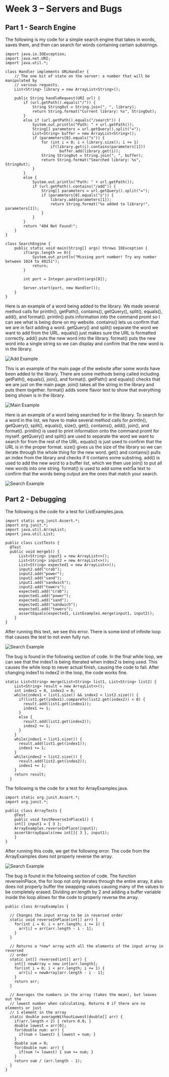 # Week 3 – Servers and Bugs

## Part 1 - Search Engine

The following is my code for a simple search engine that takes in words, saves them, and then can search for words containing certain substrings.

```
import java.io.IOException;
import java.net.URI;
import java.util.*;

class Handler implements URLHandler {
    // The one bit of state on the server: a number that will be manipulated by
    // various requests.
    List<String> library = new ArrayList<String>();

    public String handleRequest(URI url) {
        if (url.getPath().equals("/")) {
            String StringOut = String.join(", ", library);
            return String.format("Current library: %s", StringOut);
        } 
        else if (url.getPath().equals("/search")) {
            System.out.println("Path: " + url.getPath());
            String[] parameters = url.getQuery().split("=");
            List<String> buffer = new ArrayList<String>();
            if (parameters[0].equals("s")) {
                for (int i = 0; i < library.size(); i += 1)
                    if(library.get(i).contains(parameters[1]))
                        buffer.add(library.get(i));
                String StringOut = String.join(", ", buffer);
                return String.format("Searched library: %s", StringOut);
            }
        } 
        else {
            System.out.println("Path: " + url.getPath());
            if (url.getPath().contains("/add")) {
                String[] parameters = url.getQuery().split("=");
                if (parameters[0].equals("s")) {
                    library.add(parameters[1]);
                    return String.format("%s added to library!", parameters[1]);
                }
            }
        }
        return "404 Not Found!";
    }
}

class SearchEngine {
    public static void main(String[] args) throws IOException {
        if(args.length == 0){
            System.out.println("Missing port number! Try any number between 1024 to 49151");
            return;
        }

        int port = Integer.parseInt(args[0]);

        Server.start(port, new Handler());
    }
}
```

Here is an example of a word being added to the library. We made several method calls for println(), getPath(), contains(), getQuery(), split(), equals(), add(), and format(). println() puts information into the command promt so I can see what is being done on my website. contains() lets us confirm that we are in fact adding a word. getQuery() and split() separate the word we want to add from the URL. equals() just makes sure the URL is formatted correctly. add() puts the new word into the library. format() puts the new word into a single string so we can display and confirm that the new word is in the library. 

![Add Example](/cse15l-lab-reports/labs/images/SearchEngineAddExample.png)

This is an example of the main page of the website after some words have been added to the library. There are some methods being called including getPath(), equals(), join(), and format(). getPath() and equals() checks that we are just on the main page. join() takes all the string in the library and puts them together. format() adds some flavor text to show that everything being shown is in the library. 

![Main Example](/cse15l-lab-reports/labs/images/SearchEngineMainExample.png)

Here is an example of a word being searched for in the library. To search for a word in the list, we have to make several method calls for println(), getQuery(), split(), equals(), size(), get(), contains(), add(), join(), and format(). println() is used to print information onto the command promt for myself. getQuery() and split() are used to separate the word we want to search for from the rest of the URL. equals() is just used to confirm that the URL is in the proper format. size() gives us the size of the library so we can iterate through the whole thing for the new word. get() and contains() pulls an index from the library and checks if it contains some substring. add() is used to add the new word to a buffer list, which we then use join() to put all new words into one string. format() is used to add some extr5a text to confirm that the words being output are the ones that match your search.

![Search Example](/cse15l-lab-reports/labs/images/SearchEngineSearchExample.png)

## Part 2 - Debugging

The following is the code for a test for ListExamples.java.
```
import static org.junit.Assert.*;
import org.junit.*;
import java.util.ArrayList;
import java.util.List;

public class ListTests {
  @Test
  public void merge5() {
      List<String> input1 = new ArrayList<>();
      List<String> input2 = new ArrayList<>();
      List<String> expected1 = new ArrayList<>();
      input2.add("crab");
      input2.add("power");
      input2.add("sand");
      input1.add("sandwich");
      input2.add("towers");
      expected1.add("crab");
      expected1.add("power");
      expected1.add("sand");
      expected1.add("sandwich");
      expected1.add("towers");
      assertEquals(expected1, ListExamples.merge(input1, input2));
    }
}
```

After running this text, we see this error. There is some kind of infinite loop that causes the test to not even fully run.

![Search Example](/cse15l-lab-reports/labs/images/ListBugExample.png)

The bug is found in the following section of code. In the final while loop, we can see that the index1 is being itterated when index2 is being used. This causes the while loop to never actual finish, causing the code to fail. After changing index1 to index2 in the loop, the code works fine. 

```
static List<String> merge(List<String> list1, List<String> list2) {
    List<String> result = new ArrayList<>();
    int index1 = 0, index2 = 0;
    while(index1 < list1.size() && index2 < list2.size()) {
      if(list1.get(index1).compareTo(list2.get(index2)) < 0) {
        result.add(list1.get(index1));
        index1 += 1;
      }
      else {
        result.add(list2.get(index2));
        index2 += 1;
      }
    }
    while(index1 < list1.size()) {
      result.add(list1.get(index1));
      index1 += 1;
    }
    while(index2 < list2.size()) {
      result.add(list2.get(index2));
      index1 += 1;
    }
    return result;
  }
```

The following is the code for a test for ArrayExamples.java.
```
import static org.junit.Assert.*;
import org.junit.*;

public class ArrayTests {
	@Test 
	public void testReverseInPlace1() {
    int[] input1 = { 3 };
    ArrayExamples.reverseInPlace(input1);
    assertArrayEquals(new int[]{ 3 }, input1);
	}
}
```

After running this code, we get the following error. The code from the ArrayExamples does not properly reverse the array. 

![Search Example](/cse15l-lab-reports/labs/images/ArrayBugExample.png)

The bug is found in the following section of code. The function reverseInPlace, the for loop not only iterates through the entire array, it also does not properly buffer the swapping values causing many of the values to be completely erased. Dividing arr.length by 2 and adding a buffer variable inside the loop allows for the code to properly reverse the array.

```
public class ArrayExamples {

  // Changes the input array to be in reversed order
  static void reverseInPlace(int[] arr) {
    for(int i = 0; i < arr.length; i += 1) {
      arr[i] = arr[arr.length - i - 1];
    }
  }

  // Returns a *new* array with all the elements of the input array in reversed
  // order
  static int[] reversed(int[] arr) {
    int[] newArray = new int[arr.length];
    for(int i = 0; i < arr.length; i += 1) {
      arr[i] = newArray[arr.length - i - 1];
    }
    return arr;
  }

  // Averages the numbers in the array (takes the mean), but leaves out the
  // lowest number when calculating. Returns 0 if there are no elements or just
  // 1 element in the array
  static double averageWithoutLowest(double[] arr) {
    if(arr.length < 2) { return 0.0; }
    double lowest = arr[0];
    for(double num: arr) {
      if(num < lowest) { lowest = num; }
    }
    double sum = 0;
    for(double num: arr) {
      if(num != lowest) { sum += num; }
    }
    return sum / (arr.length - 1);
  }
}
```